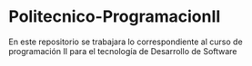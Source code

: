 # Politecnico-ProgramacionII
En este repositorio se trabajara lo correspondiente al curso de programación II para el tecnología de Desarrollo de Software
